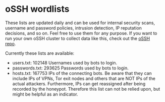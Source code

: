 # oSSH wordlists
These lists are updated daily and can be used for internal security scans, username and password policies, intrusion detection, IP reputation decisions, and so on. Feel free to use them for any purpose. If you want to run your own oSSH cluster to collect data like this, check out the [oSSH repo](https://github.com/toxyl/ossh).  

Currently these lists are available:  
- users.txt: 102148                                                                                                                                                                                                                                                                                                                                                                                                                                                                                                                                              Usernames used by bots to login. 
- passwords.txt: 293625                                                                                                                                                                                                                                                                                                                                                                                                                                                                                                                                              Passwords used by bots to login. 
- hosts.txt: 167753                                                                                                                                                                                                                                                                                                                                                                                                                                                                                                                                              IPs of the connecting bots. Be aware that they can include IPs of VPNs, Tor exit nodes and others that are NOT IPs of the actual attackers. Furthermore, IPs can get reassigned after being recorded by the honeypot. Therefore this list can not be relied upon, but might be helpful as an indicator.
